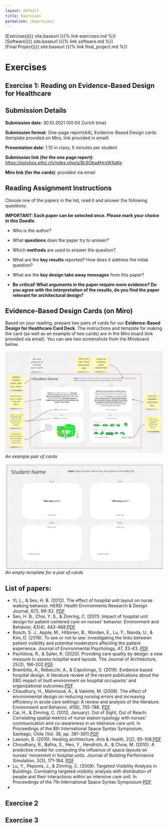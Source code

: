 ```yaml
---
layout: default
title: Exercises
permalink: /exercises/
---
```


[Exercises]({{ site.baseurl }}{% link exercises.md %})\
[Software]({{ site.baseurl }}{% link software.md %})\
[Final Project]({{ site.baseurl }}{% link final_project.md %})

# Exercises

## Exercise 1: Reading on Evidence-Based Design for Healthcare  

## Submission Details 
**Submission date**: 30.10.2021 (00:00 Zurich time)

**Submission format**: One-page report(A4), Evidence-Based Design cards (template provided on Miro, link provided in email) 

**Presentation date**: 1.10 in class, 5 minutes per student

**Submission link (for the one page report)**: https://polybox.ethz.ch/index.php/s/8L6Oba4HrxWXaKe

**Miro link (for the cards)**: provided via email


## Reading Assignment Instructions 

Choose one of the papers in the list, read it and answer the following questions:

**IMPORTANT: Each paper can be selected once. Please mark your choice in this Doodle.**

  * Who is the author?

  * What **questions** does the paper try to answer? 

  * Which **methods** are used to answer the question?

  * What are the **key results** reported? How does it address the initial question?

  * What are the **key design take away messages** from this paper? 

  * **Be critical! What arguments in the paper require more evidence?  Do you agree with the interpretation of the results, do you find the paper    relevant for architectural design?** 

## Evidence-Based Design Cards (on Miro)
Based on your reading, prepare two pairs of cards for our **Evidence-Based Design for Healthcare Card Deck**. 
The instructions and template for making the card (as well as an example of two cards) are in the Miro board (link provided via email).
You can see two screenshots from the Miroboard below. 

![An example pair of cards](/ExampleCard.jpg)
*An example pair of cards*

![An empty template for a pair of cards](/TemplateCard.jpg)
*An empty template for a pair of cards*

## List of papers: 

* Yi, L., & Seo, H. B. (2012). The effect of hospital unit layout on nurse walking behavior. HERD: Health Environments Research & Design Journal, 6(1), 66-82. [PDF](https://polybox.ethz.ch/index.php/s/9AUBzLIGR2Yd6V0)
* Seo, H. B., Choi, Y. S., & Zimring, C. (2011). Impact of hospital unit design for patient-centered care on nurses’ behavior. Environment and Behavior, 43(4), 443-468.[PDF](https://polybox.ethz.ch/index.php/s/dObPtSGV57LwEgn)
* Bosch, S. J., Apple, M., Hiltonen, B., Worden, E., Lu, Y., Nanda, U., & Kim, D. (2016). To see or not to see: Investigating the links between patient visibility and potential moderators affecting the patient experience. Journal of Environmental Psychology, 47, 33-43. [PDF](https://polybox.ethz.ch/index.php/s/eClwKt7Zv2esnz4)
* Pachilova, R., & Sailer, K. (2020). Providing care quality by design: a new measure to assess hospital ward layouts. The Journal of Architecture, 25(2), 186-202.[PDF](https://polybox.ethz.ch/index.php/s/cyQj7vlPZCopdU6)
* Brambilla, A., Rebecchi, A., & Capolongo, S. (2019). Evidence based hospital design. A literature review of the recent publications about the EBD impact of built environment on hospital occupants' and organizational outcomes.[PDF](https://polybox.ethz.ch/index.php/s/oo5JOpfKgXgpqcL)
* Chaudhury, H., Mahmood, A., & Valente, M. (2009). The effect of environmental design on reducing nursing errors and increasing efficiency in acute care settings: A review and analysis of the literature. Environment and Behavior, 41(6), 755-786. 
[PDF](https://polybox.ethz.ch/index.php/s/Sf264jobIxny5s1)
* Cai, H., & Zimring, C. (2012, January). Out of Sight, Out of Reach: Correlating spatial metrics of nurse station typology with nurses’ communication and co-awareness in an intensive care unit. In Proceedings of the 8th International Space Syntax Symposium, Santiago, Chile (Vol. 36, pp. 381-391).[PDF](https://polybox.ethz.ch/index.php/s/tK6MbFLk9W0vud4)
* Lawson, B. (2010). Healing architecture. Arts & Health, 2(2), 95-108.[PDF](https://polybox.ethz.ch/index.php/s/Wx4sbefHZE5IgHL)
* Choudhary, R., Bafna, S., Heo, Y., Hendrich, A., & Chow, M. (2010). A predictive model for computing the influence of space layouts on nurses' movement in hospital units. Journal of Building Performance Simulation, 3(3), 171-184. [PDF](https://polybox.ethz.ch/index.php/s/UkVV2VIVppWmuKW)
* Lu, Y., Peponis, J., & Zimring, C. (2009). Targeted Visibility Analysis in Buildings. Correlating targeted visibility analysis with distribution of people and their interactions within an intensive care unit. In Proceedings of the 7th International Space Syntax Symposium [PDF](https://polybox.ethz.ch/index.php/s/qVWs9D0AMGqvubt)
* 

## Exercise 2
## Exercise 3

